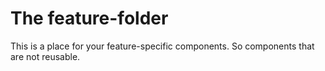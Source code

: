# The feature-folder
This is a place for your feature-specific components. So components that are not reusable. 